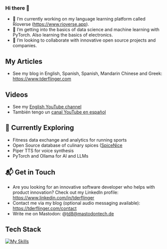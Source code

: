 ### Hi there 👋
- 🔭 I’m currently working on my language learning platform called Ríoverse (https://www.rioverse.app).
- 🌱 I’m getting into the basics of data science and machine learning with PyTorch. Also learning the basics of electronics.
- 👯 I’m looking to collaborate with innovative open source projects and companies.

## My Articles
- See my blog in English, Spanish, Spanish, Mandarin Chinese and Greek: https://www.tderflinger.com

## Videos
- See my [English YouTube channel](https://www.youtube.com/channel/UCiXk5vx1TUyNasli5aKODvw)
- También tengo un [canal YouTube en español](https://www.youtube.com/channel/UCf44KolLw0MhCj55dQ3lrZg)

## 🌱 Currently Exploring
- Fitness data exchange and analytics for running sports
- Open Source database of culinary spices ([SpiceNice](https://spicenice.pages.dev)
- Piper TTS for voice synthesis
- PyTorch and Ollama for AI and LLMs

## 📬 Get in Touch
- Are you looking for an innovative software developer who helps with product innovation? Check out my LinkedIn profile: https://www.linkedin.com/in/tderflinger
- Contact me via my blog (optional audio messaging available): https://tderflinger.com/contact
- Write me on Mastodon: @td8@mastodontech.de

## Tech Stack
[![My Skills](https://skillicons.dev/icons?i=ts,js,html,css,react,vue,docker,nest,aws,arduino,cloudflare,cypress,d3,fastapi,python,github,graphql,linux,raspberrypi,tailwind,vscode)](https://skillicons.dev)

<!--
**tderflinger/tderflinger** is a ✨ _special_ ✨ repository because its `README.md` (this file) appears on your GitHub profile.

Here are some ideas to get you started:

- 🔭 I’m currently working on ...
- 🌱 I’m currently learning ...
- 👯 I’m looking to collaborate on ...
- 🤔 I’m looking for help with ...
- 💬 Ask me about ...
- 📫 How to reach me: ...
- 😄 Pronouns: ...
- ⚡ Fun fact: ...
-->

